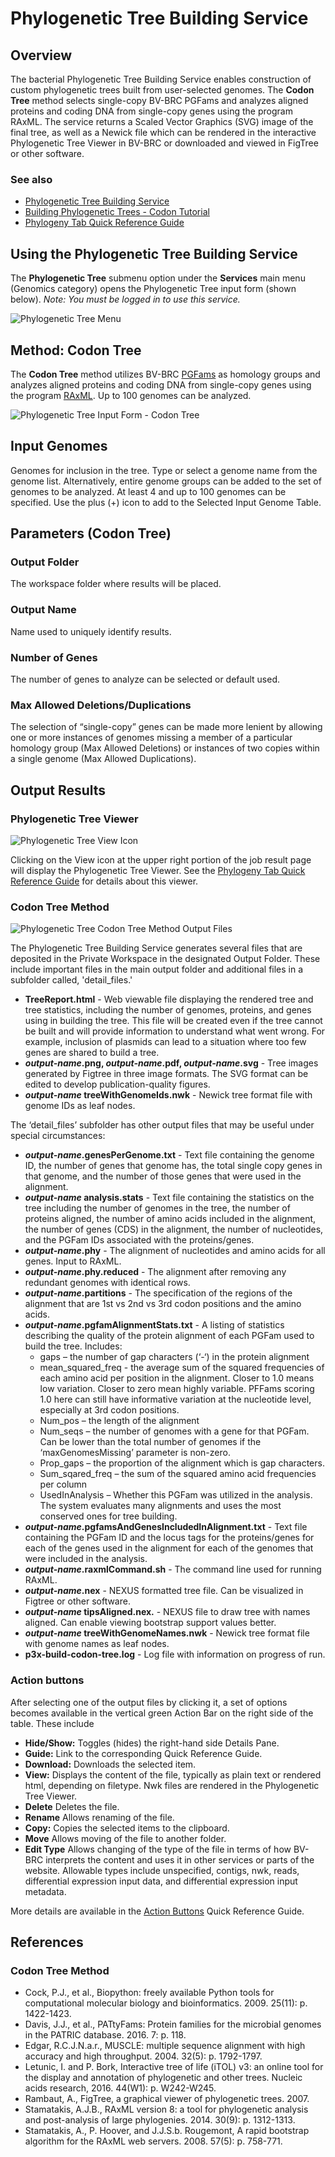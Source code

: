 # Phylogenetic Tree Building Service

## Overview
The bacterial Phylogenetic Tree Building Service enables construction of custom phylogenetic trees built from user-selected genomes. The **Codon Tree** method selects single-copy BV-BRC PGFams and analyzes aligned proteins and coding DNA from single-copy genes using the program RAxML. The service returns a Scaled Vector Graphics (SVG) image of the final tree, as well as a Newick file which can be rendered in the interactive Phylogenetic Tree Viewer in BV-BRC or downloaded and viewed in FigTree or other software.

### See also
* [Phylogenetic Tree Building Service](https://bv-brc.org/app/PhylogeneticTree)
* [Building Phylogenetic Trees - Codon Tutorial](../../tutorial/codon_tree_building/codon_tree_building.html)
* [Phylogeny Tab Quick Reference Guide](../organisms_taxon/phylogeny.html)

## Using the Phylogenetic Tree Building Service
The **Phylogenetic Tree** submenu option under the **Services** main menu (Genomics category) opens the Phylogenetic Tree input form (shown below). *Note: You must be logged in to use this service.*

![Phylogenetic Tree Menu](../images/services_menu.png)

## Method: Codon Tree

The **Codon Tree** method utilizes BV-BRC [PGFams](../organisms_taxon/protein_families.html) as homology groups and analyzes aligned proteins and coding DNA from single-copy genes using the program [RAxML](https://academic.oup.com/bioinformatics/article/22/21/2688/251208). Up to 100 genomes can be analyzed.

![Phylogenetic Tree Input Form - Codon Tree](../images/phylogenetic_tree_input_form_codon_v3.png)

## Input Genomes
Genomes for inclusion in the tree. Type or select a genome name from the genome list. Alternatively, entire genome groups can be added to the set of genomes to be analyzed. At least 4 and up to 100 genomes can be specified. Use the plus (+) icon to add to the Selected Input Genome Table.

## Parameters (Codon Tree)

### Output Folder
The workspace folder where results will be placed.

### Output Name
Name used to uniquely identify results.

### Number of Genes
The number of genes to analyze can be selected or default used.

### Max Allowed Deletions/Duplications
The selection of “single-copy” genes can be made more lenient by allowing one or more instances of genomes missing a member of a particular homology group (Max Allowed Deletions) or instances of two copies within a single genome (Max Allowed Duplications).

## Output Results

### Phylogenetic Tree Viewer

![Phylogenetic Tree View Icon](../images/phylogenetic_tree_view_icon.png)

Clicking on the View icon at the upper right portion of the job result page will display the Phylogenetic Tree Viewer. See the [Phylogeny Tab Quick Reference Guide](../organisms_taxon/phylogeny.html) for details about this viewer.  

### Codon Tree Method

![Phylogenetic Tree Codon Tree Method Output Files](../images/phylogenetic_codon_tree_output_files.png) 

The Phylogenetic Tree Building Service generates several files that are deposited in the Private Workspace in the designated Output Folder. These include important files in the main output folder and additional files in a subfolder called, 'detail_files.'

* **TreeReport.html** - Web viewable file displaying the rendered tree and tree statistics, including the number of genomes, proteins, and genes using in building the tree. This file will be created even if the tree cannot be built and will provide information to understand what went wrong. For example, inclusion of plasmids can lead to a situation where too few genes are shared to build a tree.
* **_output-name_.png, _output-name_.pdf, _output-name_.svg** - Tree images generated by Figtree in three image formats. The SVG format can be edited to develop publication-quality figures.
* **_output-name_ treeWithGenomeIds.nwk** - Newick tree format file with genome IDs as leaf nodes.

The ‘detail_files’ subfolder has other output files that may be useful under special circumstances:

* **_output-name_.genesPerGenome.txt** - Text file containing the genome ID, the number of genes that genome has, the total single copy genes in that genome, and the number of those genes that were used in the alignment.
* **_output-name_ analysis.stats** - Text file containing the statistics on the tree including the number of genomes in the tree, the number of proteins aligned, the number of amino acids included in the alignment, the number of genes (CDS) in the alignment, the number of nucleotides, and the PGFam IDs associated with the proteins/genes.
* **_output-name_.phy** - The alignment of nucleotides and amino acids for all genes. Input to RAxML.
* **_output-name_.phy.reduced** - The alignment after removing any redundant genomes with identical rows.
* **_output-name_.partitions** - The specification of the regions of the alignment that are 1st vs 2nd vs 3rd codon positions and the amino acids.
* **_output-name_.pgfamAlignmentStats.txt** - A listing of statistics describing the quality of the protein alignment of each PGFam used to build the tree. Includes:
  * gaps – the number of gap characters (‘-‘) in the protein alignment
  * mean_squared_freq  - the average sum of the squared frequencies of each amino acid per position in the alignment. Closer to 1.0 means low variation. Closer to zero mean highly variable. PFFams scoring 1.0 here can still have informative variation at the nucleotide level, especially at 3rd codon positions.
  * Num_pos – the length of the alignment
  * Num_seqs – the number of genomes with a gene for that PGFam. Can be lower than the total number of genomes if the ‘maxGenomesMissing’ parameter is non-zero.
  * Prop_gaps – the proportion of the alignment which is gap characters.
  * Sum_sqared_freq – the sum of the squared amino acid frequencies per column
  * UsedInAnalysis – Whether this PGFam was utilized in the analysis. The system evaluates many alignments and uses the most conserved ones for tree building.
* **_output-name_.pgfamsAndGenesIncludedInAlignment.txt** - Text file containing the PGFam ID and the locus tags for the proteins/genes for each of the genes used in the alignment for each of the genomes that were included in the analysis.
* **_output-name_.raxmlCommand.sh** - The command line used for running RAxML.
* **_output-name_.nex** - NEXUS formatted tree file. Can be visualized in Figtree or other software.
* **_output-name_ tipsAligned.nex.** - NEXUS file to draw tree with names aligned. Can enable viewing bootstrap support values better.
* **_output-name_ treeWithGenomeNames.nwk** - Newick tree format file with genome names as leaf nodes.
* **p3x-build-codon-tree.log** - Log file with information on progress of run.

### Action buttons
After selecting one of the output files by clicking it, a set of options becomes available in the vertical green Action Bar on the right side of the table.  These include

* **Hide/Show:** Toggles (hides) the right-hand side Details Pane.
* **Guide:** Link to the corresponding Quick Reference Guide.
* **Download:**  Downloads the selected item.
* **View:** Displays the content of the file, typically as plain text or rendered html, depending on filetype. Nwk files are rendered in the Phylogenetic Tree Viewer.
* **Delete** Deletes the file.
* **Rename** Allows renaming of the file.
* **Copy:** Copies the selected items to the clipboard.
* **Move** Allows moving of the file to another folder.
* **Edit Type** Allows changing of the type of the file in terms of how BV-BRC interprets the content and uses it in other services or parts of the website.  Allowable types include unspecified, contigs, nwk, reads, differential expression input data, and differential expression input metadata.

More details are available in the [Action Buttons](../action_buttons.html) Quick Reference Guide.

## References

### Codon Tree Method
* Cock, P.J., et al., Biopython: freely available Python tools for computational molecular biology and bioinformatics. 2009. 25(11): p. 1422-1423.
* Davis, J.J., et al., PATtyFams: Protein families for the microbial genomes in the PATRIC database. 2016. 7: p. 118.
* Edgar, R.C.J.N.a.r., MUSCLE: multiple sequence alignment with high accuracy and high throughput. 2004. 32(5): p. 1792-1797.
* Letunic, I. and P. Bork, Interactive tree of life (iTOL) v3: an online tool for the display and annotation of phylogenetic and other trees. Nucleic acids research, 2016. 44(W1): p. W242-W245.
* Rambaut, A., FigTree, a graphical viewer of phylogenetic trees. 2007.
* Stamatakis, A.J.B., RAxML version 8: a tool for phylogenetic analysis and post-analysis of large phylogenies. 2014. 30(9): p. 1312-1313.
* Stamatakis, A., P. Hoover, and J.J.S.b. Rougemont, A rapid bootstrap algorithm for the RAxML web servers. 2008. 57(5): p. 758-771.

